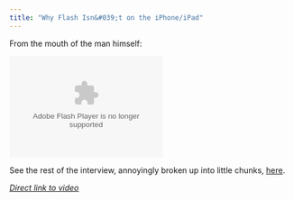 ```yaml
---
title: "Why Flash Isn&#039;t on the iPhone/iPad"
---
```

<p>From the mouth of the man himself:</p>
<p><object id="wsj_fp" width="272" height="180"><param name="movie" value="https://s.wsj.net/media/swf/microPlayer.swf"></param><param name="allowFullScreen" value="true"></param><param name="allowscriptaccess" value="always"></param><param name="flashvars" value="videoGUID={E2C4DAF1-23F8-402E-A0DB-4F87D73A49FB}&playerid=4001&plyMediaEnabled=1&configURL=https://wsj.vo.llnwd.net/o28/players/&autoStart=false" base="rtmpt://wsj.fcod.llnwd.net/a1318/o28/video"name="microflashPlayer"></param><embed src="https://s.wsj.net/media/swf/microPlayer.swf" bgcolor="#FFFFFF"flashVars="videoGUID={E2C4DAF1-23F8-402E-A0DB-4F87D73A49FB}&playerid=4001&plyMediaEnabled=1&configURL=https://wsj.vo.llnwd.net/o28/players/&autoStart=false" base="rtmpt://wsj.fcod.llnwd.net/a1318/o28/video" name="microflashPlayer" width="272" height="180" seamlesstabbing="false" type="application/x-shockwave-flash" swLiveConnect="true" pluginspage="https://www.macromedia.com/shockwave/download/index.cgi?P1_Prod_Version=ShockwaveFlash"></embed></object></p>
<p>See the rest of the interview, annoyingly broken up into little chunks, <a href="https://d8.allthingsd.com/speakers/steve-jobs/">here</a>.</p>
<p><em><a href="https://d8.allthingsd.com/20100601/d8-video-steve-jobs-on-flash-adobe-and-other-technology-apple-doesnt-use-anymore/">Direct link to video</a></em></p>
